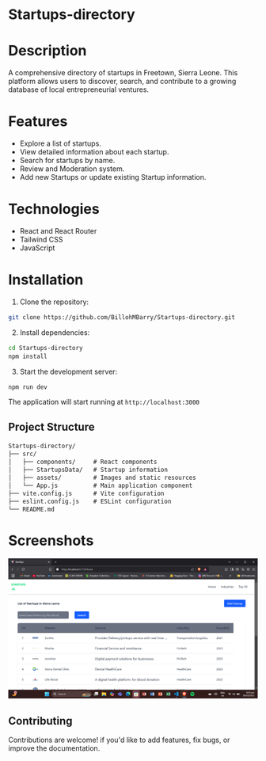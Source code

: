 # Startups-directory

# Description 
A comprehensive directory of startups in Freetown, Sierra Leone. This platform allows users to discover, search, and contribute to a growing database of local entrepreneurial ventures.

# Features
- Explore a list of startups.
- View detailed information about each startup.
- Search for startups by name.
- Review and Moderation system.
- Add new Startups or update existing Startup information.

# Technologies
- React and React Router
- Tailwind CSS 
- JavaScript

# Installation

1. Clone the repository:
```bash
git clone https://github.com/BillohMBarry/Startups-directory.git
```

2. Install dependencies:
```bash
cd Startups-directory
npm install

```
3. Start the development server:
```bash
npm run dev

```
The application will start running at
`http://localhost:3000`

## Project Structure

```
Startups-directory/
├── src/
│   ├── components/     # React components
│   ├── StartupsData/   # Startup information 
│   ├── assets/         # Images and static resources
│   └── App.js          # Main application component
├── vite.config.js      # Vite configuration
├── eslint.config.js    # ESLint configuration
└── README.md

```
# Screenshots
![Screenshot 2025-03-30 21503](https://github.com/BillohMBarry/Startups-directory/blob/main/src/assets/Screenshot%202025-03-30%20215038.png)


## Contributing

Contributions are welcome! if you'd like to add features, fix bugs, or improve the documentation.


